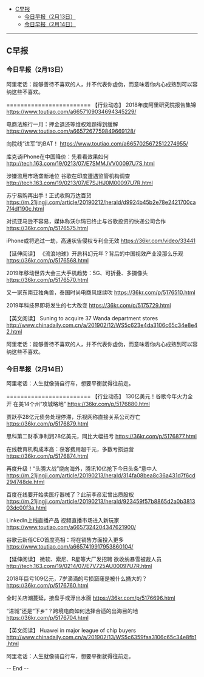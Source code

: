 
- [C早报](#c%E6%97%A9%E6%8A%A5)
  - [今日早报（2月13日）](#%E4%BB%8A%E6%97%A5%E6%97%A9%E6%8A%A52%E6%9C%8813%E6%97%A5)
  - [今日早报（2月14日）](#%E4%BB%8A%E6%97%A5%E6%97%A9%E6%8A%A52%E6%9C%8814%E6%97%A5)


------------------------------------

## C早报

### 今日早报（2月13日）

阿里老话：能够善待不喜欢的人，并不代表你虚伪，而意味着你内心成熟到可以容纳这些不喜欢。

========================
【行业动态】
2018年度阿里研究院报告集锦
https://www.toutiao.com/a6657109034694345229/

电商法施行一月：押金退还等维权难题得到缓解
https://www.toutiao.com/a6657267759849669128/

向院线“进军”的BAT！
https://www.toutiao.com/a6657025672512274955/

库克谈iPhone在中国降价：先看看效果如何
http://tech.163.com/19/0213/07/E7SMMJVV00097U7S.html

涉嫌滥用市场垄断地位 谷歌在印度遭遇监管机构调查
http://tech.163.com/19/0213/07/E7SJHJ0M00097U7R.html

苏宁易购再出手！正式收购万达百货
https://m.21jingji.com/article/20190212/herald/d9924b45b2e78e2421700ca7f4df190c.html

对抗亚马逊不容易，媒体称沃尔玛已终止与谷歌投资的快递公司合作
https://36kr.com/p/5176575.html

iPhone或将逃过一劫，高通状告侵权专利全无效
https://36kr.com/video/33441

【延伸阅读】
《流浪地球》开启科幻元年？背后的中国视效产业没那么乐观
https://36kr.com/p/5176568.html

2019年移动世界大会三大手机趋势：5G、可折叠、多摄像头
https://36kr.com/p/5176570.html

又一家东南亚独角兽，泰国时尚电商风继续吹
https://36kr.com/p/5176510.html

2019年科技界即将发生的七大改变
https://36kr.com/p/5175729.html

【英文阅读】
Suning to acquire 37 Wanda department stores
http://www.chinadaily.com.cn/a/201902/12/WS5c623e4da3106c65c34e8e42.html

阿里老话：能够善待不喜欢的人，并不代表你虚伪，而意味着你内心成熟到可以容纳这些不喜欢。


### 今日早报（2月14日）

阿里老话：人生就像骑自行车，想要平衡就得往前走。

========================
【行业动态】
130亿美元！谷歌今年火力全开 在美14个州“攻城略地”
https://36kr.com/p/5176880.html

贾跃亭28亿元债务处理停滞，乐视网称直接关系公司存亡
https://36kr.com/p/5176879.html

思科第二财季净利润28亿美元，同比大幅扭亏
https://36kr.com/p/5176877.html

在线教育机构成本高：获客费用超千元，多数亏损运营
https://36kr.com/p/5176874.html

再度升级！“头腾大战”烧向海外，腾讯10亿抢下今日头条“意中人
https://m.21jingji.com/article/20190213/herald/314fa08bea8c36a431d7f6cd294748de.html

百度在线要开始卖医疗器械了？此前李彦宏曾出质股权
https://m.21jingji.com/article/20190213/herald/923459f57b8865d2a0b381303dc00f3a.html

Linkedln上线直播产品 视频直播市场进入新玩家
https://www.toutiao.com/a6657324204347621900/

谷歌云新任CEO首度亮相：将在销售方面投入更多
https://www.toutiao.com/a6657419917953860104/

【延伸阅读】
微软、索尼、R星等大厂发招聘 欲收纳暴雪被裁人员
http://tech.163.com/19/0214/07/E7V725AU00097U7R.html

2018年巨亏109亿元，7岁滴滴的亏损窟窿是被什么捅大的？
https://36kr.com/p/5176760.html

全时关店潮蔓延，接盘手或浮出水面
https://36kr.com/p/5176696.html

“进城”还是“下乡”？跨境电商如何选择合适的出海目的地
https://36kr.com/p/5176704.html

【英文阅读】
Huawei in major league of chip buyers
http://www.chinadaily.com.cn/a/201902/13/WS5c6359faa3106c65c34e8fb1.html

阿里老话：人生就像骑自行车，想要平衡就得往前走。


-- End --